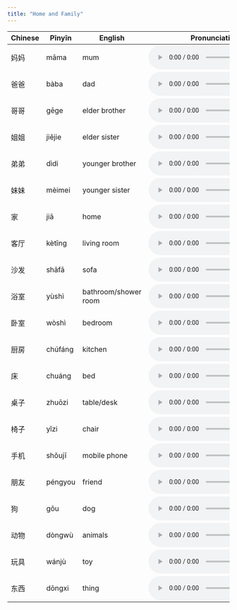 ```yaml
---
title: "Home and Family"
---
```


 Chinese | Pīnyīn | English | Pronunciation
------------- | ------------- | ------------- | -------------
妈妈|māma|mum|<audio controls src="/assets/audio/home/home-01.wav" class="audio-control" />
爸爸|bàba|dad|<audio controls src="/assets/audio/home/home-02.wav" class="audio-control" />
哥哥|gēge|elder brother|<audio controls src="/assets/audio/home/home-03.wav" class="audio-control" />
姐姐|jiějie|elder sister|<audio controls src="/assets/audio/home/home-04.wav" class="audio-control" />
弟弟|dìdi|younger brother|<audio controls src="/assets/audio/home/home-05.wav" class="audio-control" />
妹妹|mèimei|younger sister|<audio controls src="/assets/audio/home/home-06.wav" class="audio-control" />
家|jiā|home|<audio controls src="/assets/audio/home/home-07.wav" class="audio-control" />
客厅|kètīng|living room|<audio controls src="/assets/audio/home/home-08.wav" class="audio-control" />
沙发|shāfā|sofa|<audio controls src="/assets/audio/home/home-09.wav" class="audio-control" />
浴室|yùshì|bathroom/shower room|<audio controls src="/assets/audio/home/home-10.wav" class="audio-control" />
卧室|wòshì|bedroom|<audio controls src="/assets/audio/home/home-11.wav" class="audio-control" />
厨房|chúfáng|kitchen|<audio controls src="/assets/audio/home/home-12.wav" class="audio-control" />
床|chuáng|bed|<audio controls src="/assets/audio/home/home-13.wav" class="audio-control" />
桌子|zhuōzi|table/desk|<audio controls src="/assets/audio/home/home-14.wav" class="audio-control" />
椅子|yǐzi|chair|<audio controls src="/assets/audio/home/home-15.wav" class="audio-control" />
手机|shǒujī|mobile phone|<audio controls src="/assets/audio/home/home-16.wav" class="audio-control" />
朋友|péngyou|friend|<audio controls src="/assets/audio/home/home-17.wav" class="audio-control" />
狗|gǒu|dog|<audio controls src="/assets/audio/home/home-18.wav" class="audio-control" />
动物|dòngwù|animals|<audio controls src="/assets/audio/home/home-19.wav" class="audio-control" />
玩具|wánjù|toy|<audio controls src="/assets/audio/home/home-20.wav" class="audio-control" />
东西|dōngxi|thing|<audio controls src="/assets/audio/home/home-21.wav" class="audio-control" />
